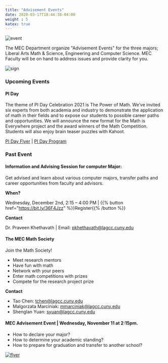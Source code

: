 ```yaml
---
title: "Advisement Events"
date: 2020-03-17T18:44:38-04:00
weight : 5
katex: true
---
```


![event](/Advisement/imgs/event.svg?width=11pc)

The MEC Department organize "Advisement Events" for the three majors; Liberal Arts Math & Science, Engineering and Computer Science.
MEC Faculty will be on hand to address issues and provide clarity for you.

![sign](/Advisement/imgs/sign.svg?width=11pc)

### Upcoming Events

#### PI Day

The theme of PI Day Celebration 2021 is The Power of Math.
We’ve invited six experts from both academia and industry to demonstrate the application of math in their fields and to expose our students to possible career paths and opportunities. We will announce the new format for the Math is Everywhere project and the award winners of the Math Competition. Students will also enjoy brain teaser puzzles with Kahoot.

[PI Day Flyer](/Advisement/imgs/pi_flyer.pdf) | [PI Day Program](/Advisement/imgs/pi_program.pdf)

### Past Event

#### Information and Advising Session for computer Major:

Get advised and learn about various computer majors, transfer paths and career opportunities from faculty and advisors.

**When?**

Wednesday, December 2nd, 2:15 – 4:00 PM | {{% button href="https://bit.ly/36F4Jzz" %}}Register{{% /button %}}

**Contact**

Dr. Praveen Khethavath | Email: pkhethavath@lagcc.cuny.edu

#### The MEC Math Society

Join the Math Society!

- Meet research mentors
- Have fun with math
- Network with your peers
- Enter math competitions with prizes
- Compete for the research project prize

**Contact**

- Tao Chen: tchen@lagcc.cuny.edu
- Malgorzata Marciniak: mmarciniak@lagcc.cuny.edu
- Shenglan Yuan: syuan@lagcc.cuny.edu


#### MEC Advisement Event | **Wednesday, November 11 at 2:15pm.**


- How to declare your major? 
- How to determine your academic standing? 
- How to prepare for graduation and transfer to another school? 

[![flyer](/Advisement/imgs/flyer.png)](/Advisement/imgs/flyer.pdf)
